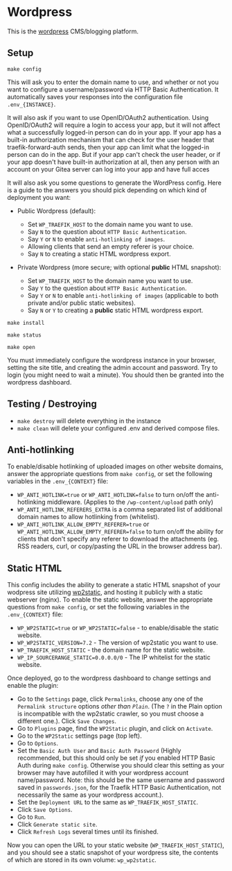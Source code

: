 # Wordpress

This is the [wordpress](https://wordpress.org) CMS/blogging platform.

## Setup

```
make config
```

This will ask you to enter the domain name to use, and whether or not
you want to configure a username/password via HTTP Basic Authentication.
It automatically saves your responses into the configuration file
`.env_{INSTANCE}`.

It will also ask if you want to use OpenID/OAuth2 authentication. 
Using OpenID/OAuth2 will require a login to access your app, but it will not
affect what a successfully logged-in person can do in your app. If your app has
a built-in authorization mechanism that can check for the user header that
traefik-forward-auth sends, then your app can limit what the logged-in person
can do in the app. But if your app can't check the user header, or if your app
doesn't have built-in authorization at all, then any person with an account
on your Gitea server can log into your app and have full acces

It will also ask you some questions to generate the WordPress config. Here is a
guide to the answers you should pick depending on which kind of deployment
you want:

 * Public Wordpress (default):

   * Set `WP_TRAEFIK_HOST` to the domain name you want to use.
   * Say `N` to the question about `HTTP Basic Authentication`.
   * Say `Y` or `N` to enable `anti-hotlinking of images`.
   * Allowing clients that send an empty referer is your choice.
   * Say `N` to creating a static HTML wordpress export.

 * Private Wordpress (more secure; with optional **public** HTML snapshot):

   * Set `WP_TRAEFIK_HOST` to the domain name you want to use.
   * Say `Y` to the question about `HTTP Basic Authentication`.
   * Say `Y` or `N` to enable `anti-hotlinking of images` (applicable
     to both private and/or public static websites).
   * Say `N` or `Y` to creating a **public** static HTML wordpress export.


```
make install
```

```
make status
```

```
make open
```

You must immediately configure the wordpress instance in your browser,
setting the site title, and creating the admin account and password.
Try to login (you might need to wait a minute). You should then be
granted into the wordpress dashboard.

## Testing / Destroying

- `make destroy` will delete everything in the instance
- `make clean` will delete your configured .env and derived compose files.

## Anti-hotlinking

To enable/disable hotlinking of uploaded images on other website
domains, answer the appropriate questions from `make config`, or set
the following variables in the `.env_{CONTEXT}` file:

 * `WP_ANTI_HOTLINK=true` or `WP_ANTI_HOTLINK=false` to turn on/off
   the anti-hotlinking middleware. (Applies to the
   `/wp-content/upload` path only)
 * `WP_ANTI_HOTLINK_REFERERS_EXTRA` is a comma separated list of
   additional domain names to allow hotlinking from (whitelist).
 * `WP_ANTI_HOTLINK_ALLOW_EMPTY_REFERER=true` or
   `WP_ANTI_HOTLINK_ALLOW_EMPTY_REFERER=false` to turn on/off the
   ability for clients that don't specify any referer to download the
   attachments (eg. RSS readers, curl, or copy/pasting the URL in the
   browser address bar).

## Static HTML

This config includes the ability to generate a static HTML snapshot of
your wodpress site utilizing
[wp2static](https://github.com/WP2Static/wp2static), and hosting it
publicly with a static webserver (nginx). To enable the static
website, answer the appropriate questions from `make config`, or set
the following variables in the `.env_{CONTEXT}` file:

 * `WP_WP2STATIC=true` or `WP_WP2STATIC=false` - to enable/disable the
   static website.
 * `WP_WP2STATIC_VERSION=7.2` - The version of wp2static you want to
   use.
 * `WP_TRAEFIK_HOST_STATIC` - the domain name for the static website.
 * `WP_IP_SOURCERANGE_STATIC=0.0.0.0/0` - The IP whitelist for the static website.

Once deployed, go to the wordpress dashboard to change settings and
enable the plugin:

 * Go to the `Settings` page, click `Permalinks`, choose any one of
   the `Permalink structure` options *other than `Plain`*. (The `?` in
   the Plain option is incompatible with the wp2static crawler, so you
   must choose a different one.). Click `Save Changes`.
 * Go to `Plugins` page, find the `WP2Static` plugin, and click on
   `Activate`.
 * Go to the `WP2Static` settings page (top left).
 * Go to `Options`.
 * Set the `Basic Auth User` and `Basic Auth Password` (Highly
   recommended, but this should only be set *if* you enabled HTTP
   Basic Auth during `make config`. Otherwise you should clear this
   setting as your browser may have autofilled it with your wordpress
   account name/password. Note: this should be the same username and
   password saved in `passwords.json`, for the Traefik HTTP Basic
   Authentication, not necessarily the same as your wordpress
   account.).
 * Set the `Deployment URL` to the same as `WP_TRAEFIK_HOST_STATIC`.
 * Click `Save Options`.
 * Go to `Run`.
 * Click `Generate static site`.
 * Click `Refresh Logs` several times until its finished.

Now you can open the URL to your static website
(`WP_TRAEFIK_HOST_STATIC`), and you should see a static snapshot of
your wordpress site, the contents of which are stored in its own
volume: `wp_wp2static`.
